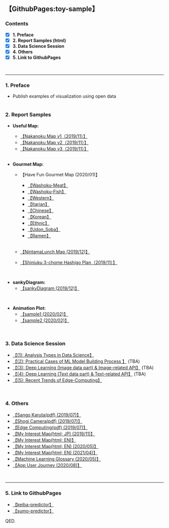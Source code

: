 ## 【GithubPages:toy-sample】

<style>
table, th, td {
    border:none;
}
</style>

### Contents
- [x]  **1. Preface**
- [x]  **2. Report Samples (html)**
- [x]  **3. Data Science Session**
- [x]  **4. Others**
- [x]  **5. Link to GithubPages**
<br> 
 
--- 

### 1. Preface
- Publish examples of visualization using open data
<br><br>

### 2. Report Samples

- **Useful Map:**
  - [【Nakanoku Map v1（2019/11）】](https://ryutoro-galois.github.io/toy-samples/leaflet_sample_nakanoku_20191107.html)
  - [【Nakanoku Map v2（2019/11）】](https://ryutoro-galois.github.io/toy-samples/leaflet_sample_nakanoku_v2_20191120.html)
  - [【Nakanoku Map v3（2019/11）】](https://ryutoro-galois.github.io/toy-samples/leaflet_sample_nakanoku_v3_20191125.html)
  <br>

- **Gourmet Map:**
  - 【Have Fun Gourmet Map (2020/01)】
    - [【Washoku-Meat】](https://ryutoro-galois.github.io/toy-samples/gourmetMap_g01_Washoku_Meat_Map_[nishiazabu].html)
    - [【Washoku-Fish】](https://ryutoro-galois.github.io/toy-samples/gourmetMap_g02_Washoku_Fish_Map_[nishiazabu].html)
    - [【Western】](https://ryutoro-galois.github.io/toy-samples/gourmetMap_g03_WesternFood_Map_[nishiazabu].html)
    - [【Itarian】](https://ryutoro-galois.github.io/toy-samples/gourmetMap_g04_ItarianFood_Map_[nishiazabu].html)
    - [【Chinese】](https://ryutoro-galois.github.io/toy-samples/gourmetMap_g05_ChineseFood_Map_[nishiazabu].html)
    - [【Korean】](https://ryutoro-galois.github.io/toy-samples/gourmetMap_g06_KoreanFood_Map_[nishiazabu].html)
    - [【Ethnic】](https://ryutoro-galois.github.io/toy-samples/gourmetMap_g07_EthnicFood_Map_[nishiazabu].html)
    - [【Udon_Soba】](https://ryutoro-galois.github.io/toy-samples/gourmetMap_g08_Udon_Soba_Map_[nishiazabu].html)
    - [【Ramen】](https://ryutoro-galois.github.io/toy-samples/gourmetMap_g09_Ramen_Map_[nishiazabu].html)<br><br>

  - [【NintamaLunch Map (2019/12)】](https://ryutoro-galois.github.io/toy-samples/leaflet_LunchMap_[Shinjuku-ku].html)
  - [【Shinjuku 3-chome Hashigo Plan（2019/11）】](https://ryutoro-galois.github.io/toy-samples/leaflet_sample_hashigo_plan_20191106.html)
<br>
  

- **sankyDiagram:**
  - [【sankyDiagram (2019/12)】](https://ryutoro-galois.github.io/toy-samples/sankeyDiagram_sample.html)
<br>


- **Animation Plot:**
  - [【sample1 (2020/02)】](https://ryutoro-galois.github.io/toy-samples/animationPlot_01.html)
  - [【sample2 (2020/02)】](https://ryutoro-galois.github.io/toy-samples/animationPlot_02.html)
<br>


### 3. Data Science Session
- [【(1): Analysis Types in Data Science】](https://ryutoro-galois.github.io/toy-samples/s01_Analysis_Types_in_Data_Science.pdf)
- [【(2): Practical Cases of ML Model Building Process 】](https://ryutoro-galois.github.io/toy-samples/s02_xx.pdf) (TBA)
- [【(3): Deep Learning (Image data part) & Image-related API】](https://ryutoro-galois.github.io/toy-samples/s03_xx.pdf) (TBA)
- [【(4): Deep Learning (Text data part) & Text-related API】](https://ryutoro-galois.github.io/toy-samples/s04_xx.pdf) (TBA)
- [【(5): Recent Trends of Edge-Computing】](https://ryutoro-galois.github.io/toy-samples/s05_RecentTrends_in_EdgeComputing.pdf)
<br>


### 4. Others
- [【Sango Karuta(pdf) (2019/07)】](MLLabSpace_20190725_01_SangoKaruta.pdf)
- [【Shogi Camera(pdf) (2019/07)】](MLLabSpace_20190725_02_ShogiCamera.pdf)
- [【Edge Computing(pdf) (2019/07)】](MLLabSpace_20190725_03_EdgeComputing.pdf)
- [【My Interest Map(html; JP) (2019/11)】](https://ryutoro-galois.github.io/toy-samples/interest_map_20191127.html)
- [【My Interest Map(html; EN)】](https://ryutoro-galois.github.io/toy-samples/interest_map.html)
- [【My Interest Map(html; EN) (2020/05)】](https://ryutoro-galois.github.io/toy-samples/interest_map_20200520_English.html)
- [【My Interest Map(html; EN) (2021/04)】](https://ryutoro-galois.github.io/toy-samples/interest_map_20210407_English.html)
- [【Machine Learning Glossary (2020/05)】](https://ryutoro-galois.github.io/toy-samples/machine-learning-glossary.html)
- [【App User Journey (2020/08)】](https://ryutoro-galois.github.io/toy-samples/sankyDiagram_AppUserJourney.html)
<br>


---

### 5. Link to GithubPages
- [【keiba-predictor】](https://ryutoro-galois.github.io/keiba-predictor/)
- [【sumo-predictor】](https://ryutoro-galois.github.io/sumo-predictor/)

QED.